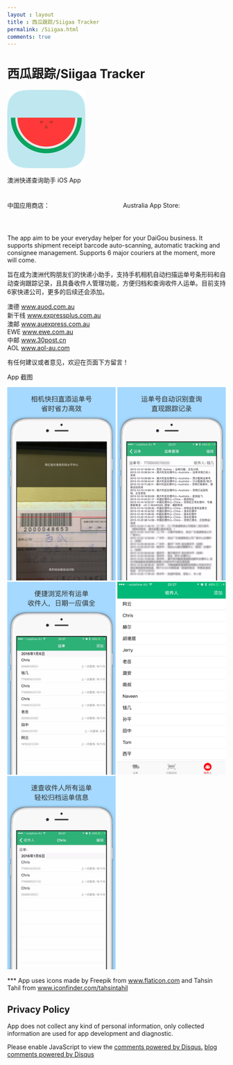 ```yaml
---
layout : layout
title : 西瓜跟踪/Siigaa Tracker
permalink: /Siigaa.html
comments: true
---
```

# 西瓜跟踪/Siigaa Tracker

[![Siigaa 西瓜！](/img/posts/siigaa/logo.png "西瓜跟踪")](https://geo.itunes.apple.com/au/app/siigaa-tracker/id1061930282?mt=8)

澳洲快递查询助手 iOS App

中国应用商店：<a href="https://geo.itunes.apple.com/au/app/siigaa-tracker/id1061930282?mt=8" style="display:inline-block;overflow:hidden;background:url(http://linkmaker.itunes.apple.com/images/badges/en-us/badge_appstore-lrg.svg) no-repeat;width:165px;height:40px;"></a> Australia App Store: <a href="https://geo.itunes.apple.com/cn/app/xi-gua-gen-zong/id1061930282?mt=8" style="display:inline-block;overflow:hidden;background:url(http://linkmaker.itunes.apple.com/images/badges/en-us/badge_appstore-lrg.svg) no-repeat;width:165px;height:40px;"></a>

The app aim to be your everyday helper for your DaiGou business. It supports shipment receipt barcode auto-scanning, automatic tracking and consignee management. Supports 6 major couriers at the moment, more will come.

旨在成为澳洲代购朋友们的快递小助手，支持手机相机自动扫描运单号条形码和自动查询跟踪记录，且具备收件人管理功能，方便归档和查询收件人运单。目前支持6家快递公司，更多的后续还会添加。

澳德 www.auod.com.au  
新干线 www.expressplus.com.au  
澳邮 www.auexpress.com.au  
EWE www.ewe.com.au  
中邮 www.30post.cn  
AOL www.aol-au.com  

有任何建议或者意见，欢迎在页面下方留言！

App 截图

<p><img src="/img/posts/siigaa/scan.jpg" alt="Siigaa 西瓜！" title="扫描" style="width:250px !important">
<img src="/img/posts/siigaa/tracking.jpg" alt="Siigaa 西瓜！" title="跟踪查询" style="width:250px !important">
<img src="/img/posts/siigaa/shipments.jpg" alt="Siigaa 西瓜！" title="运单" style="width:250px !important">
<img src="/img/posts/siigaa/consignees.jpg" alt="Siigaa 西瓜！" title="收件人" style="width:250px !important">
<img src="/img/posts/siigaa/consigneedetails.jpg" alt="Siigaa 西瓜！" title="收件人运单" style="width:250px !important"></p>


*** App uses icons made by Freepik from www.flaticon.com and Tahsin Tahil from www.iconfinder.com/tahsintahil

## Privacy Policy

App does not collect any kind of personal information, only collected information are used for app development and diagnostic.

<div id="disqus_thread"></div>
<script type="text/javascript">
    var disqus_shortname = 'kezblog'; 
    (function() {
        var dsq = document.createElement('script'); dsq.type = 'text/javascript'; dsq.async = true;
        dsq.src = 'http://' + disqus_shortname + '.disqus.com/embed.js';
        (document.getElementsByTagName('head')[0] || document.getElementsByTagName('body')[0]).appendChild(dsq);
    })();
</script>
<noscript>Please enable JavaScript to view the <a href="http://disqus.com/?ref_noscript">comments powered by Disqus.</a></noscript>
<a href="http://disqus.com" class="dsq-brlink">blog comments powered by <span class="logo-disqus">Disqus</span></a>